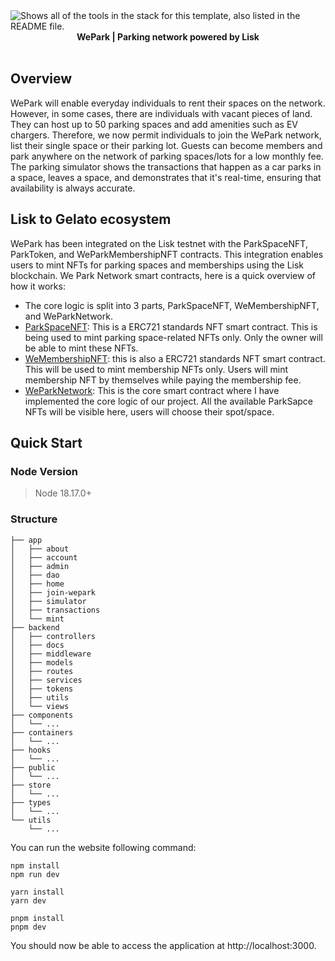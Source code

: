 <picture>

  <source media="(prefers-color-scheme: dark)" srcset="https://brown-determined-clam-599.mypinata.cloud/ipfs/QmNvcjzs1DzsLFHsGbt6RYdAwgYj5AwHGz272vMGUAWVKg">
  <source media="(prefers-color-scheme: light)" srcset="https://user-images.githubusercontent.com/9113740/201498152-b171abb8-9225-487a-821c-6ff49ee48579.png">
  <img alt="Shows all of the tools in the stack for this template, also listed in the README file." src="https://user-images.githubusercontent.com/9113740/201498152-b171abb8-9225-487a-821c-6ff49ee48579.png">
</picture>

<div align="center"><strong>WePark | Parking network powered by Lisk</strong></div>
<div align="center"></div>
<br />


## Overview
WePark will enable everyday individuals to rent their spaces on the network. However, in some cases, there are individuals with vacant pieces of land. They can host up to 50 parking spaces and add amenities such as EV chargers. Therefore, we now permit individuals to join the WePark network, list their single space or their parking lot.
Guests can become members and park anywhere on the network of parking spaces/lots for a low monthly fee. The parking simulator shows the transactions that happen as a car parks in a space, leaves a space, and demonstrates that it's real-time, ensuring that availability is always accurate.


## Lisk to Gelato ecosystem
WePark has been integrated on the Lisk testnet with the ParkSpaceNFT, ParkToken, and WeParkMembershipNFT contracts. This integration enables users to mint NFTs for parking spaces and memberships using the Lisk blockchain. 
We Park Network smart contracts, here is a quick overview of how it works:
* The core logic is split into 3 parts, ParkSpaceNFT, WeMembershipNFT, and WeParkNetwork.
* [ParkSpaceNFT](https://sepolia-blockscout.lisk.com/address/0x6288Fa0070e35B3948Bc72938Ca8aE7683d0368E): This is a ERC721 standards NFT smart contract. This is being used to mint parking space-related NFTs only. Only the owner will be able to mint these NFTs.
* [WeMembershipNFT](https://sepolia-blockscout.lisk.com/address/0x0eaDDcf42eE8Deab9906a9c30f731a411C8fDe37): this is also a ERC721 standards NFT smart contract. This will be used to mint membership NFTs only. Users will mint membership NFT by themselves while paying the membership fee.
* [WeParkNetwork](https://sepolia-blockscout.lisk.com/address/0x4CCd1EFDC7e6E77ddacb5E0bc272913F2Cf8c997): This is the core smart contract where I have implemented the core logic of our project. All the available ParkSapce NFTs will be visible here, users will choose their spot/space.


## Quick Start

### Node Version
> Node 18.17.0+

### Structure
```
├── app
│   ├── about
│   ├── account
│   ├── admin
│   ├── dao
│   ├── home
│   ├── join-wepark
│   ├── simulator
│   ├── transactions
│   └── mint
├── backend
│   ├── controllers
│   ├── docs
│   ├── middleware
│   ├── models
│   ├── routes
│   ├── services
│   ├── tokens
│   ├── utils
│   └── views
├── components
│   └── ...
├── containers
│   └── ...
├── hooks
│   └── ...
├── public
│   └── ...
├── store
│   └── ...
├── types
│   └── ...
└── utils
    └── ...
```


You can run the website following command: 

```shell
npm install
npm run dev
```

```shell
yarn install
yarn dev
```

```shell
pnpm install
pnpm dev
```

You should now be able to access the application at http://localhost:3000.
